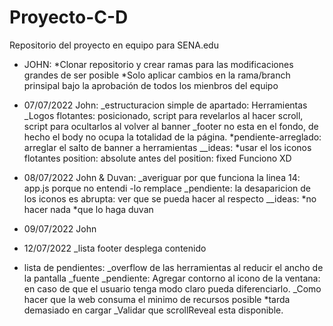 # Proyecto-C-D
Repositorio del proyecto en equipo para SENA.edu
- JOHN: 
*Clonar repositorio y crear ramas para las modificaciones grandes de ser posible
*Solo aplicar cambios en la rama/branch prinsipal bajo la aprobación de todos los mienbros del equipo

- 07/07/2022
John:
_estructuracion simple de apartado: Herramientas
_Logos flotantes: posicionado, script para revelarlos al hacer scroll, script para ocultarlos al volver al banner
_footer no esta en el fondo, de hecho el body no ocupa la totalidad de la página.
*pendiente-arreglado: arreglar el salto de banner a herramientas
__ideas: *usar el los iconos flotantes position: absolute antes del position: fixed Funciono XD

- 08/07/2022
John & Duvan:
_averiguar por que funciona la linea 14: app.js porque no entendi -lo remplace
_pendiente: la desaparicion de los iconos es abrupta: ver que se pueda hacer al respecto
__ideas: *no hacer nada *que lo haga duvan




- 09/07/2022
John


- 12/07/2022
_lista footer desplega contenido
- lista de pendientes:
_overflow de las herramientas al reducir el ancho de la pantalla
_fuente
_pendiente: Agregar contorno al icono de la ventana: en caso de que el usuario tenga modo claro pueda diferenciarlo.
_Como hacer que la web consuma el minimo de recursos posible *tarda demasiado en cargar
_Validar que scrollReveal esta disponible. 